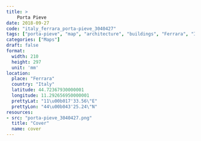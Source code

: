```yaml
---
title: > 
    Porta Pieve
date: 2018-09-27
code: "italy_ferrara_porta-pieve_3040427"
tags: ["porta-pieve", "map", "architecture", "buildings", "Ferrara", "Italy"]
categories: ["Maps"]
draft: false
format:
  width: 210
  height: 297
  unit: 'mm'
location:
  place: "Ferrara"
  country: "Italy"
  latitude: 44.72367930000001
  longitude: 11.292656950000001
  prettyLat: "11\u00b017'33.56\"E"
  prettyLon: "44\u00b043'25.24\"N"
resources:
- src: "porta-pieve_3040427.png"
  title: "Cover"
  name: cover
---
```


